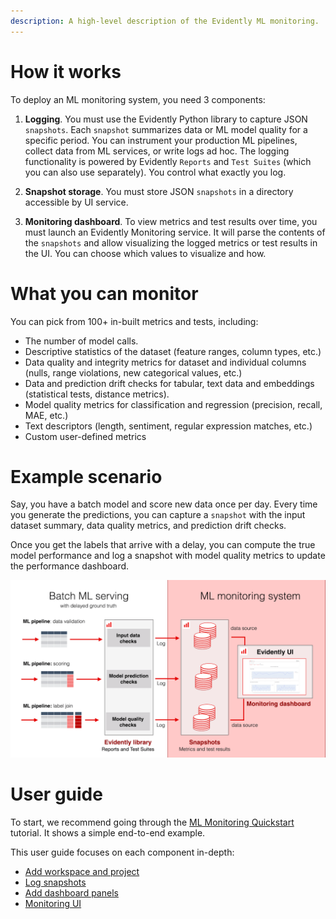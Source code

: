 ```yaml
---
description: A high-level description of the Evidently ML monitoring. 
---   
```


# How it works

To deploy an ML monitoring system, you need 3 components:

1. **Logging**. You must use the Evidently Python library to capture JSON `snapshots`. Each `snapshot` summarizes data or ML model quality for a specific period. You can instrument your production ML pipelines, collect data from ML services, or write logs ad hoc. The logging functionality is powered by Evidently `Reports` and `Test Suites` (which you can also use separately). You control what exactly you log.

2. **Snapshot storage**. You must store JSON `snapshots` in a directory accessible by UI service. 

3. **Monitoring dashboard**. To view metrics and test results over time, you must launch an Evidently Monitoring service. It will parse the contents of the `snapshots` and allow visualizing the logged metrics or test results in the UI. You can choose which values to visualize and how.

# What you can monitor

You can pick from 100+ in-built metrics and tests, including:
* The number of model calls.
* Descriptive statistics of the dataset (feature ranges, column types, etc.)
* Data quality and integrity metrics for dataset and individual columns (nulls, range violations, new categorical values, etc.)
* Data and prediction drift checks for tabular, text data and embeddings (statistical tests, distance metrics).
* Model quality metrics for classification and regression (precision, recall, MAE, etc.)
* Text descriptors (length, sentiment, regular expression matches, etc.)
* Custom user-defined metrics

# Example scenario
Say, you have a batch model and score new data once per day. Every time you generate the predictions, you can capture a `snapshot` with the input dataset summary, data quality metrics, and prediction drift checks. 

Once you get the labels that arrive with a delay, you can compute the true model performance and log a snapshot with model quality metrics to update the performance dashboard.

![](../.gitbook/assets/monitoring/monitoring_batch_workflow_min.png)

# User guide 

To start, we recommend going through the [ML Monitoring Quickstart](https://docs.evidentlyai.com/get-started/tutorial-monitoring) tutorial. It shows a simple end-to-end example.

This user guide focuses on each component in-depth:
* [Add workspace and project](workspace_project.md)
* [Log snapshots](snapshots.md)
* [Add dashboard panels](design_dashboard.md)
* [Monitoring UI](monitoring_ui.md) 
